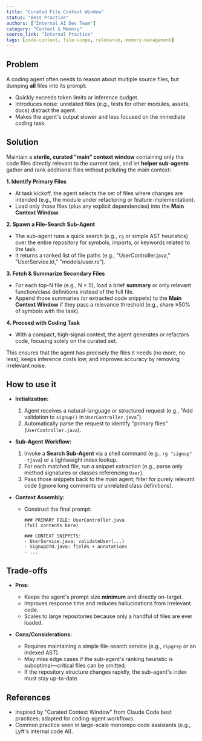 ```yaml
---
title: "Curated File Context Window"
status: "Best Practice"
authors: ["Internal AI Dev Team"]
category: "Context & Memory"
source_link: "Internal Practice"
tags: [code-context, file-scope, relevance, memory-management]
---
```


## Problem

A coding agent often needs to reason about multiple source files, but dumping **all** files into its prompt:

- Quickly exceeds token limits or inference budget.
- Introduces noise: unrelated files (e.g., tests for other modules, assets, docs) distract the agent.
- Makes the agent's output slower and less focused on the immediate coding task.

## Solution

Maintain a **sterile, curated "main" context window** containing only the code files directly relevant to the current task, and let **helper sub-agents** gather and rank additional files without polluting the main context:

**1. Identify Primary Files**
- At task kickoff, the agent selects the set of files where changes are intended (e.g., the module under refactoring or feature implementation).
- Load only those files (plus any explicit dependencies) into the **Main Context Window**.

**2. Spawn a File-Search Sub-Agent**
- The sub-agent runs a quick search (e.g., `rg` or simple AST heuristics) over the entire repository for symbols, imports, or keywords related to the task.
- It returns a ranked list of file paths (e.g., "UserController.java," "UserService.kt," "models/user.rs").

**3. Fetch & Summarize Secondary Files**
- For each top-N file (e.g., N = 5), load a brief **summary** or only relevant function/class definitions instead of the full file.
- Append those summaries (or extracted code snippets) to the **Main Context Window** if they pass a relevance threshold (e.g., share ≥50% of symbols with the task).

**4. Proceed with Coding Task**
- With a compact, high‐signal context, the agent generates or refactors code, focusing solely on the curated set.

This ensures that the agent has precisely the files it needs (no more, no less), keeps inference costs low, and improves accuracy by removing irrelevant noise.

## How to use it

- **Initialization:**
  1. Agent receives a natural-language or structured request (e.g., "Add validation to `signup()` in `UserController.java`").
  2. Automatically parse the request to identify "primary files" (`UserController.java`).

- **Sub-Agent Workflow:**
  1. Invoke a **Search Sub-Agent** via a shell command (e.g., `rg "signup" -tjava`) or a lightweight index lookup.
  2. For each matched file, run a snippet extraction (e.g., parse only method signatures or classes referencing `User`).
  3. Pass those snippets back to the main agent; filter for purely relevant code (ignore long comments or unrelated class definitions).

- **Context Assembly:**
  - Construct the final prompt:
    ```
    ### PRIMARY FILE: UserController.java
    (full contents here)

    ### CONTEXT SNIPPETS:
    - UserService.java: validateUser(...)
    - SignupDTO.java: fields + annotations
    - ...
    ```

## Trade-offs

- **Pros:**
  - Keeps the agent's prompt size **minimum** and directly on-target.
  - Improves response time and reduces hallucinations from irrelevant code.
  - Scales to large repositories because only a handful of files are ever loaded.

- **Cons/Considerations:**
  - Requires maintaining a simple file-search service (e.g., `ripgrep` or an indexed AST).
  - May miss edge cases if the sub-agent's ranking heuristic is suboptimal—critical files can be omitted.
  - If the repository structure changes rapidly, the sub-agent's index must stay up-to-date.

## References

- Inspired by "Curated Context Window" from Claude Code best practices; adapted for coding-agent workflows.
- Common practice seen in large-scale monorepo code assistants (e.g., Lyft's internal code AI).